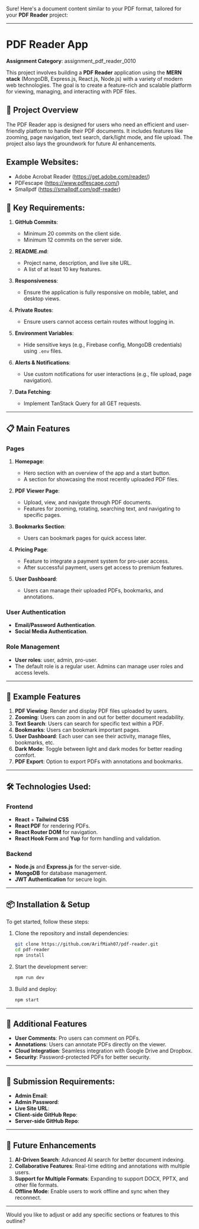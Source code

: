 Sure! Here's a document content similar to your PDF format, tailored for your **PDF Reader** project:

---

# PDF Reader App

**Assignment Category**: assignment_pdf_reader_0010

This project involves building a **PDF Reader** application using the **MERN stack** (MongoDB, Express.js, React.js, Node.js) with a variety of modern web technologies. The goal is to create a feature-rich and scalable platform for viewing, managing, and interacting with PDF files.

## 🌟 Project Overview

The PDF Reader app is designed for users who need an efficient and user-friendly platform to handle their PDF documents. It includes features like zooming, page navigation, text search, dark/light mode, and file upload. The project also lays the groundwork for future AI enhancements.

## Example Websites:

- Adobe Acrobat Reader (https://get.adobe.com/reader/)
- PDFescape (https://www.pdfescape.com/)
- Smallpdf (https://smallpdf.com/pdf-reader)

## 🚩 Key Requirements:

1. **GitHub Commits**:
   - Minimum 20 commits on the client side.
   - Minimum 12 commits on the server side.

2. **README.md**:
   - Project name, description, and live site URL.
   - A list of at least 10 key features.

3. **Responsiveness**:
   - Ensure the application is fully responsive on mobile, tablet, and desktop views.

4. **Private Routes**:
   - Ensure users cannot access certain routes without logging in.

5. **Environment Variables**:
   - Hide sensitive keys (e.g., Firebase config, MongoDB credentials) using `.env` files.

6. **Alerts & Notifications**:
   - Use custom notifications for user interactions (e.g., file upload, page navigation).

7. **Data Fetching**:
   - Implement TanStack Query for all GET requests.

---

## 📋 Main Features

### Pages

1. **Homepage**:
   - Hero section with an overview of the app and a start button.
   - A section for showcasing the most recently uploaded PDF files.

2. **PDF Viewer Page**:
   - Upload, view, and navigate through PDF documents.
   - Features for zooming, rotating, searching text, and navigating to specific pages.

3. **Bookmarks Section**:
   - Users can bookmark pages for quick access later.

4. **Pricing Page**:
   - Feature to integrate a payment system for pro-user access.
   - After successful payment, users get access to premium features.

5. **User Dashboard**:
   - Users can manage their uploaded PDFs, bookmarks, and annotations.

### User Authentication
- **Email/Password Authentication**.
- **Social Media Authentication**.

### Role Management
- **User roles**: user, admin, pro-user.
- The default role is a regular user. Admins can manage user roles and access levels.

---

## 📄 Example Features

1. **PDF Viewing**: Render and display PDF files uploaded by users.
2. **Zooming**: Users can zoom in and out for better document readability.
3. **Text Search**: Users can search for specific text within a PDF.
4. **Bookmarks**: Users can bookmark important pages.
5. **User Dashboard**: Each user can see their activity, manage files, bookmarks, etc.
6. **Dark Mode**: Toggle between light and dark modes for better reading comfort.
7. **PDF Export**: Option to export PDFs with annotations and bookmarks.

---

## 🛠️ Technologies Used:

### Frontend
- **React** + **Tailwind CSS**
- **React PDF** for rendering PDFs.
- **React Router DOM** for navigation.
- **React Hook Form** and **Yup** for form handling and validation.

### Backend
- **Node.js** and **Express.js** for the server-side.
- **MongoDB** for database management.
- **JWT Authentication** for secure login.

---

## 📦 Installation & Setup

To get started, follow these steps:

1. Clone the repository and install dependencies:
   ```bash
   git clone https://github.com/ArifMiah07/pdf-reader.git
   cd pdf-reader
   npm install
   ```

2. Start the development server:
   ```bash
   npm run dev
   ```

3. Build and deploy:
   ```bash
   npm start
   ```

---

## 🔧 Additional Features

- **User Comments**: Pro users can comment on PDFs.
- **Annotations**: Users can annotate PDFs directly on the viewer.
- **Cloud Integration**: Seamless integration with Google Drive and Dropbox.
- **Security**: Password-protected PDFs for better security.

---

## 📝 Submission Requirements:

- **Admin Email**:
- **Admin Password**:
- **Live Site URL**:
- **Client-side GitHub Repo**:
- **Server-side GitHub Repo**:

---

## 📅 Future Enhancements

1. **AI-Driven Search**: Advanced AI search for better document indexing.
2. **Collaborative Features**: Real-time editing and annotations with multiple users.
3. **Support for Multiple Formats**: Expanding to support DOCX, PPTX, and other file formats.
4. **Offline Mode**: Enable users to work offline and sync when they reconnect.

---

Would you like to adjust or add any specific sections or features to this outline?